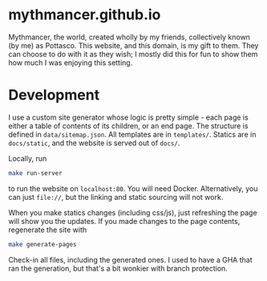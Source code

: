 # mythmancer.github.io

Mythmancer, the world, created wholly by my friends, collectively known (by me) as Pottasco. This website, and this domain, is my gift 
to them. They can choose to do with it as they wish; I mostly did this for fun to show them how much I was enjoying this setting.

# Development

I use a custom site generator whose logic is pretty simple - each page is either a table of contents of its children, or an end page. 
The structure is defined in `data/sitemap.json`. All templates are in `templates/`. Statics are in `docs/static`, and the website is
served out of `docs/`.

Locally, run
```sh
make run-server
```
to run the website on `localhost:80`. You will need Docker. Alternatively, you can just `file://`, but the linking and static sourcing
will not work.

When you make statics changes (including css/js), just refreshing the page will show you the updates. If you made changes to the 
page contents, regenerate the site with
```sh
make generate-pages
```

Check-in all files, including the generated ones. I used to have a GHA that ran the generation, but that's a bit wonkier with branch
protection.
